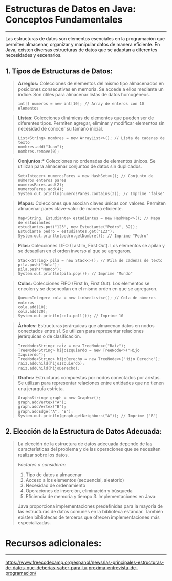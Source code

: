 # Estructuras de Datos en Java: Conceptos Fundamentales

---

Las estructuras de datos son elementos esenciales en la programación que permiten almacenar, organizar y manipular datos de manera eficiente. En Java, existen diversas estructuras de datos que se adaptan a diferentes necesidades y escenarios.

## 1. Tipos de Estructuras de Datos:

> **Arreglos:** Colecciones de elementos del mismo tipo almacenados en posiciones consecutivas en memoria. Se accede a ellos mediante un índice. Son útiles para almacenar listas de datos homogéneos.
>
> `int[] numeros = new int[10]; // Array de enteros con 10 elementos`

> **Listas:** Colecciones dinámicas de elementos que pueden ser de diferentes tipos. Permiten agregar, eliminar y modificar elementos sin necesidad de conocer su tamaño inicial.
>
> ```
> List<String> nombres = new ArrayList<>(); // Lista de cadenas de texto
> nombres.add("Juan");
> nombres.remove(0);
> ```

> **Conjuntos:\*** Colecciones no ordenadas de elementos únicos. Se utilizan para almacenar conjuntos de datos sin duplicados.
>
> ```
> Set<Integer> numerosPares = new HashSet<>(); // Conjunto de números enteros pares
> numerosPares.add(2);
> numerosPares.add(4);
> System.out.println(numerosPares.contains(3)); // Imprime "false"
> ```

> **Mapas:** Colecciones que asocian claves únicas con valores. Permiten almacenar pares clave-valor de manera eficiente.
>
> ```
> Map<String, Estudiante> estudiantes = new HashMap<>(); // Mapa de estudiantes
> estudiantes.put("123", new Estudiante("Pedro", 32));
> Estudiante pedro = estudiantes.get("123");
> System.out.println(pedro.getNombre()); // Imprime "Pedro"
> ```

> **Pilas:** Colecciones LIFO (Last In, First Out). Los elementos se apilan y se desapilan en el orden inverso al que se agregaron.
>
> ```
> Stack<String> pila = new Stack<>(); // Pila de cadenas de texto
> pila.push("Hola");
> pila.push("Mundo");
> System.out.println(pila.pop()); // Imprime "Mundo"
> ```

> **Colas:** Colecciones FIFO (First In, First Out). Los elementos se encolen y se desencolan en el mismo orden en que se agregaron.
>
> ```
> Queue<Integer> cola = new LinkedList<>(); // Cola de números enteros
> cola.add(10);
> cola.add(20);
> System.out.println(cola.poll()); // Imprime 10
> ```

> **Árboles:** Estructuras jerárquicas que almacenan datos en nodos conectados entre sí. Se utilizan para representar relaciones jerárquicas o de clasificación.
>
> ```
> TreeNode<String> raiz = new TreeNode<>("Raíz");
> TreeNode<String> hijoIzquierdo = new TreeNode<>("Hijo Izquierdo");
> TreeNode<String> hijoDerecho = new TreeNode<>("Hijo Derecho");
> raiz.addChild(hijoIzquierdo);
> raiz.addChild(hijoDerecho);
> ```

> **Grafos:** Estructuras compuestas por nodos conectados por aristas. Se utilizan para representar relaciones entre entidades que no tienen una jerarquía estricta.
>
> ```
> Graph<String> graph = new Graph<>();
> graph.addVertex("A");
> graph.addVertex("B");
> graph.addEdge("A", "B");
> System.out.println(graph.getNeighbors("A")); // Imprime ["B"]
> ```

## 2. Elección de la Estructura de Datos Adecuada:

> La elección de la estructura de datos adecuada depende de las características del problema y de las operaciones que se necesiten realizar sobre los datos.
>
> _Factores a considerar:_
>
> 1. Tipo de datos a almacenar
> 2. Acceso a los elementos (secuencial, aleatorio)
> 3. Necesidad de ordenamiento
> 4. Operaciones de inserción, eliminación y búsqueda
> 5. Eficiencia de memoria y tiempo 3. Implementaciones en Java:
>
> Java proporciona implementaciones predefinidas para la mayoría de las estructuras de datos comunes en la biblioteca estándar. También existen bibliotecas de terceros que ofrecen implementaciones más especializadas.

# Recursos adicionales:

---

https://www.freecodecamp.org/espanol/news/las-principales-estructuras-de-datos-que-deberias-saber-para-tu-proxima-entrevista-de-programacion/
